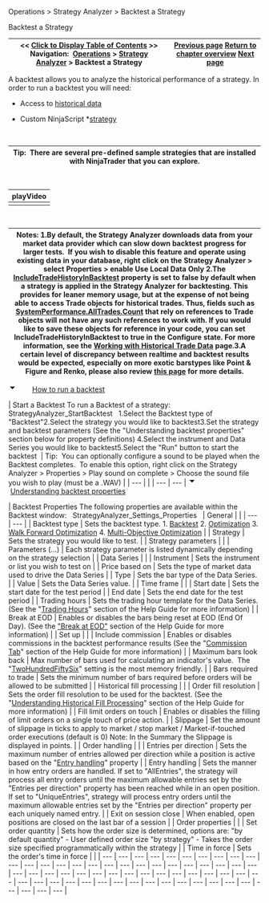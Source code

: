﻿
Operations > Strategy Analyzer > Backtest a Strategy

Backtest a Strategy

| << [Click to Display Table of Contents](backtest_a_strategy.md) >> **Navigation:**     [Operations](operations-1.md) > [Strategy Analyzer](strategy_analyzer-1.md) > Backtest a Strategy | [Previous page](strategy_analyzer_layout-1.md) [Return to chapter overview](strategy_analyzer-1.md) [Next page](optimize_a_strategy-1.md) |
| --- | --- |
A backtest allows you to analyze the historical performance of a strategy. In order to run a backtest you will need:
 
- Access to [historical data](data_by_provider-1.md)

- Custom NinjaScript *[strategy](strategy-1.md) 

 

| Tip:  There are several pre-defined sample strategies that are installed with NinjaTrader that you can explore. |
| --- |
 

| playVideo |
| --- |
|  |
 

| Notes:  1.By default, the Strategy Analyzer downloads data from your market data provider which can slow down backtest progress for larger tests.  If you wish to disable this feature and operate using existing data in your database, right click on the Strategy Analyzer > select Properties > enable Use Local Data Only 2.The [IncludeTradeHistoryInBacktest](includetradehistoryinbacktest-1.md) property is set to false by default when a strategy is applied in the Strategy Analyzer for backtesting. This provides for leaner memory usage, but at the expense of not being able to access Trade objects for historical trades. Thus, fields such as [SystemPerformance.AllTrades.Count](alltrades-1.md) that rely on references to Trade objects will not have any such references to work with. If you would like to save these objects for reference in your code, you can set IncludeTradeHistoryInBacktest to true in the Configure state. For more information, see the [Working with Historical Trade Data](strategyanalyzer_properties_2-1.md) page.3.A certain level of discrepancy between realtime and backtest results would be expected, especially on more exotic barstypes like Point & Figure and Renko, please also review [this page](discrepancies_real-time_vs_bac-1.md) for more details. |
| --- |
![tog_minus](tog_minus-1.gif)        [How to run a backtest](javascript:HMToggle('toggle','HowToRunABacktest','HowToRunABacktest_ICON'))

| Start a Backtest To run a Backtest of a strategy:   StrategyAnalyzer_StartBacktest   1.Select the Backtest type of "Backtest"2.Select the strategy you would like to backtest3.Set the strategy and backtest parameters (See the "Understanding backtest properties" section below for property definitions) 4.Select the instrument and Data Series you would like to backtest5.Select the "Run" button to start the backtest    | Tip:  You can optionally configure a sound to be played when the Backtest completes.  To enable this option, right click on the Strategy Analyzer > Properties > Play sound on complete > Choose the sound file you wish to play (must be a .WAV) | | --- | |
| --- | --- |
![tog_minus](tog_minus-1.gif)        [Understanding backtest properties](javascript:HMToggle('toggle','UnderstandingBacktestProperties','UnderstandingBacktestProperties_ICON'))

| Backtest Properties The following properties are available within the Backtest window:   StrategyAnalyzer_Settings_Properties     | General |  | | --- | --- | | Backtest type | Sets the backtest type. 1. [Backtest](backtest_a_strategy-1.md) 2. [Optimization](optimize_a_strategy-1.md) 3. [Walk Forward Optimization](walk_forward_optimize_a_strate-1.md) 4. [Multi-Objective Optimization](multi-objective_optimization-1.md) | | Strategy | Sets the strategy you would like to test. | | Strategy parameters |  | | Parameters (...) | Each strategy parameter is listed dynamically depending on the strategy selection | | Data Series |  | | Instrument | Sets the instrument or list you wish to test on | | Price based on | Sets the type of market data used to drive the Data Series | | Type | Sets the bar type of the Data Series. | | Value | Sets the Data Series value. | | Time frame |  | | Start date | Sets the start date for the test period | | End date | Sets the end date for the test period | | Trading hours | Sets the trading hour template for the Data Series. (See the "[Trading Hours](trading_hours-1.md)" section of the Help Guide for more information) | | Break at EOD | Enables or disables the bars being reset at EOD (End Of Day). (See the ["Break at EOD"](break_at_eod-1.md) section of the Help Guide for more information) | | Set up |  | | Include commission | Enables or disables commissions in the backtest performance results (See the "[Commission Tab](understanding_commissions-1.md)" section of the Help Guide for more information) | | Maximum bars look back | Max number of bars used for calculating an indicator's value.  The "[TwoHundredFiftySix](maximumbarslookback-1.md)" setting is the most memory friendly. | | Bars required to trade | Sets the minimum number of bars required before orders will be allowed to be submitted | | Historical fill processing |  | | Order fill resolution | Sets the order fill resolution to be used for the backtest. (See the "[Understanding Historical Fill Processing](understanding_historical_fill_-1.md)" section of the Help Guide for more information) | | Fill limit orders on touch | Enables or disables the filling of limit orders on a single touch of price action. | | Slippage | Set the amount of slippage in ticks to apply to market / stop market / Market-if-touched order executions (default is 0) Note: In the Summary the Slippage is displayed in points. | | Order handling |  | | Entries per direction | Sets the maximum number of entries allowed per direction while a position is active based on the "[Entry handling](entryhandling-1.md)" property | | Entry handling | Sets the manner in how entry orders are handled. If set to "AllEntries", the strategy will process all entry orders until the maximum allowable entries set by the "Entries per direction" property has been reached while in an open position. If set to "UniqueEntries", strategy will process entry orders until the maximum allowable entries set by the "Entries per direction" property per each uniquely named entry. | | Exit on session close | When enabled, open positions are closed on the last bar of a session | | Order properties |  | | Set order quantity | Sets how the order size is determined, options are: "by default quantity" - User defined order size "by strategy" - Takes the order size specified programmatically within the strategy | | Time in force | Sets the order's time in force | |
| --- | --- | --- | --- | --- | --- | --- | --- | --- | --- | --- | --- | --- | --- | --- | --- | --- | --- | --- | --- | --- | --- | --- | --- | --- | --- | --- | --- | --- | --- | --- | --- | --- | --- | --- | --- | --- | --- | --- | --- | --- | --- | --- | --- | --- | --- | --- | --- | --- | --- | --- | --- | --- | --- | --- | --- | --- | --- | --- | --- | --- |

